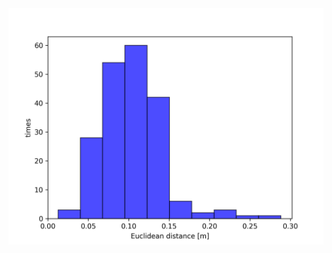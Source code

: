 <img src="https://github.com/tom13133/python_drawing/blob/master/target_error/Evaluation.png" width="800">
